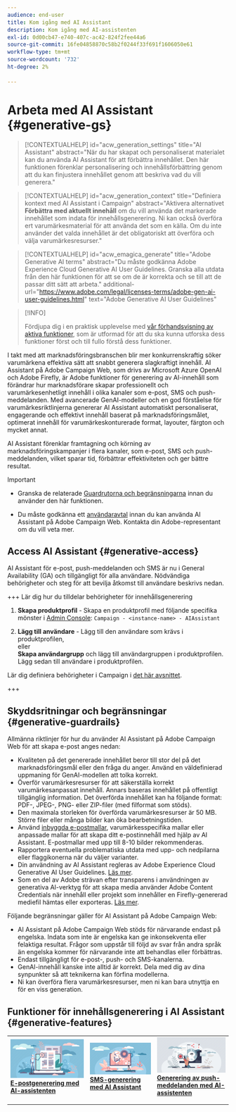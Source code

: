 ```yaml
---
audience: end-user
title: Kom igång med AI Assistant
description: Kom igång med AI-assistenten
exl-id: 0d00cb47-e740-407c-ac42-824f2fee44a6
source-git-commit: 16fe04858870c58b2f0244f33f691f1606050e61
workflow-type: tm+mt
source-wordcount: '732'
ht-degree: 2%

---
```


# Arbeta med AI Assistant {#generative-gs}

>[!CONTEXTUALHELP]
>id="acw_generation_settings"
>title="AI Assistant"
>abstract="När du har skapat och personaliserat materialet kan du använda AI Assistant för att förbättra innehållet. Den här funktionen förenklar personalisering och innehållsförbättring genom att du kan finjustera innehållet genom att beskriva vad du vill generera."

>[!CONTEXTUALHELP]
>id="acw_generation_context"
>title="Definiera kontext med AI Assistant i Campaign"
>abstract="Aktivera alternativet **Förbättra med aktuellt innehåll** om du vill använda det markerade innehållet som indata för innehållsgenerering. Ni kan också överföra ert varumärkesmaterial för att använda det som en källa. Om du inte använder det valda innehållet är det obligatoriskt att överföra och välja varumärkesresurser."

>[!CONTEXTUALHELP]
>id="acw_emagica_generate"
>title="Adobe Generative AI terms"
>abstract="Du måste godkänna Adobe Experience Cloud Generative AI User Guidelines. Granska alla utdata från den här funktionen för att se om de är korrekta och se till att de passar ditt sätt att arbeta."
>additional-url="https://www.adobe.com/legal/licenses-terms/adobe-gen-ai-user-guidelines.html" text="Adobe Generative AI User Guidelines"

>[!INFO]
>
>Fördjupa dig i en praktisk upplevelse med [vår förhandsvisning av aktiva funktioner](https://experienceleague.adobe.com/sv/apps/journey-optimizer/ai-assistant-content-accelerator), som är utformad för att du ska kunna utforska dess funktioner först och till fullo förstå dess funktioner.

I takt med att marknadsföringsbranschen blir mer konkurrenskraftig söker varumärkena effektiva sätt att snabbt generera slagkraftigt innehåll. AI Assistant på Adobe Campaign Web, som drivs av Microsoft Azure OpenAI och Adobe Firefly, är Adobe funktioner för generering av AI-innehåll som förändrar hur marknadsförare skapar professionellt och varumärkesenhetligt innehåll i olika kanaler som e-post, SMS och push-meddelanden. Med avancerade GenAI-modeller och en god förståelse för varumärkesriktlinjerna genererar AI Assistant automatiskt personaliserat, engagerande och effektivt innehåll baserat på marknadsföringsmålet, optimerat innehåll för varumärkeskonturerade format, layouter, färgton och mycket annat.

AI Assistant förenklar framtagning och körning av marknadsföringskampanjer i flera kanaler, som e-post, SMS och push-meddelanden, vilket sparar tid, förbättrar effektiviteten och ger bättre resultat.

>[!IMPORTANT]
>
>* Granska de relaterade [Guardrutorna och begränsningarna](#generative-guardrails) innan du använder den här funktionen.
>
>* Du måste godkänna ett [användaravtal](https://www.adobe.com/legal/licenses-terms/adobe-dx-gen-ai-user-guidelines.html) innan du kan använda AI Assistant på Adobe Campaign Web. Kontakta din Adobe-representant om du vill veta mer.

## Access AI Assistant {#generative-access}

AI Assistant för e-post, push-meddelanden och SMS är nu i General Availability (GA) och tillgängligt för alla användare. Nödvändiga behörigheter och steg för att bevilja åtkomst till användare beskrivs nedan.

+++ Lär dig hur du tilldelar behörigheter för innehållsgenerering

1. **Skapa produktprofil** - Skapa en produktprofil med följande specifika mönster i [Admin Console](https://stage.adminconsole.adobe.com/):
   `Campaign - <instance-name> - AIAssistant`

1. **Lägg till användare** - Lägg till den användare som krävs i produktprofilen,\
   eller\
   **Skapa användargrupp** och lägg till användargruppen i produktprofilen. Lägg sedan till användare i produktprofilen.

Lär dig definiera behörigheter i Campaign i [det här avsnittet](../get-started/permissions.md).

+++

## Skyddsritningar och begränsningar {#generative-guardrails}

Allmänna riktlinjer för hur du använder AI Assistant på Adobe Campaign Web för att skapa e-post anges nedan:

* Kvaliteten på det genererade innehållet beror till stor del på det marknadsföringsmål eller den fråga du anger. Använd en väldefinierad uppmaning för GenAI-modellen att tolka korrekt.
* Överför varumärkesresurser för att säkerställa korrekt varumärkesanpassat innehåll. Annars baseras innehållet på offentligt tillgänglig information. Det överförda innehållet kan ha följande format: PDF-, JPEG-, PNG- eller ZIP-filer (med filformat som stöds).
* Den maximala storleken för överförda varumärkesresurser är 50 MB. Större filer eller många bilder kan öka bearbetningstiden.
* Använd [inbyggda e-postmallar](../content/create-email-templates.md), varumärkesspecifika mallar eller anpassade mallar för att skapa ditt e-postinnehåll med hjälp av AI Assistant. E-postmallar med upp till 8-10 bilder rekommenderas.
* Rapportera eventuella problematiska utdata med upp- och nedpilarna eller flaggikonerna när du väljer varianter.
* Din användning av AI Assistant regleras av Adobe Experience Cloud Generative AI User Guidelines. [Läs mer](https://www.adobe.com/legal/licenses-terms/adobe-dx-gen-ai-user-guidelines.html).
* Som en del av Adobe strävan efter transparens i användningen av generativa AI-verktyg för att skapa media använder Adobe Content Credentials när innehåll eller projekt som innehåller en Firefly-genererad mediefil hämtas eller exporteras. [Läs mer](https://helpx.adobe.com/se/firefly/using/content-credentials.html).

Följande begränsningar gäller för AI Assistant på Adobe Campaign Web:

* AI Assistant på Adobe Campaign Web stöds för närvarande endast på engelska. Indata som inte är engelska kan ge inkonsekventa eller felaktiga resultat. Frågor som uppstår till följd av svar från andra språk än engelska kommer för närvarande inte att behandlas eller förbättras.
* Endast tillgängligt för e-post-, push- och SMS-kanalerna.
* GenAI-innehåll kanske inte alltid är korrekt. Dela med dig av dina synpunkter så att teknikerna kan förfina modellerna.
* Ni kan överföra flera varumärkesresurser, men ni kan bara utnyttja en för en viss generation.

## Funktioner för innehållsgenerering i AI Assistant {#generative-features}

<table style="table-layout:fixed"><tr style="border: 0;">
<td>
<a href="generative-content.md">
<img alt="[E-postgenerering med AI Assistant]" src="assets/do-not-localize/text-genai.jpeg">
</a>
<div>
<a href="generative-content.md"><strong>E-postgenerering med AI-assistenten</strong></a>
</div>
<p>
</td>
<td>
<a href="generative-sms.md">
<img alt="[SMS-generering med AI Assistant]" src="assets/do-not-localize/image-genai.jpeg">
</a>
<div><a href="generative-sms.md"><strong>SMS-generering med AI Assistant</strong>
</div>
<p>
</td>
<td>
<a href="generative-push.md">
<img alt="[Generering av push-meddelanden med AI Assistant]" src="assets/do-not-localize/email-genai.jpeg">
</a>
<div>
<a href="generative-push.md"><strong>Generering av push-meddelanden med AI-assistenten</strong></a>
</div>
<p></td>
</tr></table>
